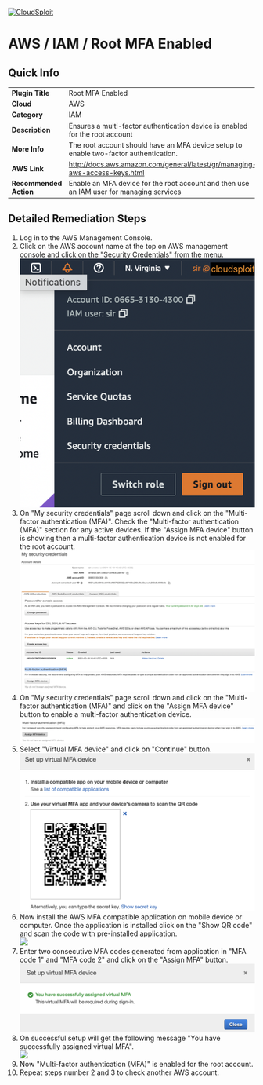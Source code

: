 [![CloudSploit](https://cloudsploit.com/img/logo-new-big-text-100.png "CloudSploit")](https://cloudsploit.com)

# AWS / IAM / Root MFA Enabled

## Quick Info

| | |
|-|-|
| **Plugin Title** | Root MFA Enabled |
| **Cloud** | AWS |
| **Category** | IAM |
| **Description** | Ensures a multi-factor authentication device is enabled for the root account |
| **More Info** | The root account should have an MFA device setup to enable two-factor authentication. |
| **AWS Link** | http://docs.aws.amazon.com/general/latest/gr/managing-aws-access-keys.html |
| **Recommended Action** | Enable an MFA device for the root account and then use an IAM user for managing services |

## Detailed Remediation Steps
1. Log in to the AWS Management Console.
2. Click on the AWS account name at the top on AWS management console and click on the "Security Credentials" from the menu.</br><img src="/resources/aws/iam/root-mfa-enabled/step2.png"/>
3. On "My security credentials" page scroll down and click on the "Multi-factor authentication (MFA)". Check the "Multi-factor authentication (MFA)" section for any active devices. If the  "Assign MFA device" button is showing then a multi-factor authentication device is not enabled for the root account.</br><img src="/resources/aws/iam/root-mfa-enabled/step3.png"/>
4. On "My security credentials" page scroll down and click on the "Multi-factor authentication (MFA)" and click on the "Assign MFA device" button to enable a multi-factor authentication device.</br><img src="/resources/aws/iam/root-mfa-enabled/step4.png"/>
5. Select "Virtual MFA device" and click on "Continue" button. </br><img src="/resources/aws/iam/root-mfa-enabled/step6.png"/>
6. Now install the AWS MFA compatible application on mobile device or computer. Once the application is installed click on the "Show QR code" and scan the code with pre-installed application.</br><img src="/resources/aws/iam/root-mfa-enabled/step7.png"/>
8. Enter two consecutive MFA codes generated from application in "MFA code 1" and "MFA code 2" and click on the "Assign MFA" button.</br><img src="/resources/aws/iam/root-mfa-enabled/step8.png"/>
9. On successful setup will get the following message "You have successfully assigned virtual MFA". </br><img src="/resources/aws/iam/root-mfa-enabled/step9.png"/>
10. Now "Multi-factor authentication (MFA)" is enabled for the root account.</br>
11. Repeat steps number 2 and 3 to check another AWS account.</br>
